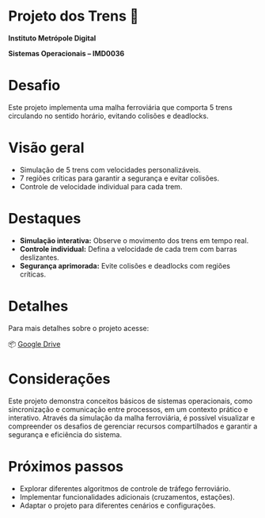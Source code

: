 # Projeto dos Trens :monorail:

**Instituto Metrópole Digital**

**Sistemas Operacionais – IMD0036**

# Desafio

Este projeto implementa uma malha ferroviária que comporta 5 trens circulando no sentido horário, evitando colisões e deadlocks.

# Visão geral

* Simulação de 5 trens com velocidades personalizáveis.
* 7 regiões críticas para garantir a segurança e evitar colisões.
* Controle de velocidade individual para cada trem.

# Destaques

* **Simulação interativa:** Observe o movimento dos trens em tempo real.
* **Controle individual:** Defina a velocidade de cada trem com barras deslizantes.
* **Segurança aprimorada:** Evite colisões e deadlocks com regiões críticas.

# Detalhes

Para mais detalhes sobre o projeto acesse:

📦 [Google Drive](https://drive.google.com/file/d/1Ec1AMp-uI6r523By2dK-WmQgrRTtTSc1/view?usp=sharing)

# Considerações

Este projeto demonstra conceitos básicos de sistemas operacionais, como sincronização e comunicação entre processos, em um contexto prático e interativo. Através da simulação da malha ferroviária, é possível visualizar e compreender os desafios de gerenciar recursos compartilhados e garantir a segurança e eficiência do sistema.

# Próximos passos

* Explorar diferentes algoritmos de controle de tráfego ferroviário.
* Implementar funcionalidades adicionais (cruzamentos, estações).
* Adaptar o projeto para diferentes cenários e configurações.

